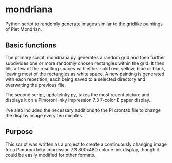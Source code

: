 # mondriana

Python script to randomly generate images similar to the gridlike paintings of Piet Mondrian.

## Basic functions

The primary script, mondriana.py generates a random grid and then further subdivides one or more randomly chosen rectangles within the grid. It then fills a few of the resulting spaces with either solid red, yellow, blue or black, leaving most of the rectangles as white space. A new painting is generated with each repetition, each being saved to a selected directory and overwriting the previous file. 

The second script, updateinky.py, takes the most recent picture and displays it on a Pimoroni Inky Impression 7.3 7-color E paper display.

I've also included the necessary additions to the Pi crontab file to change the display image every ten minutes.

## Purpose

This script was written as a project to create a continuously changing image for a Pimoroni Inky Impression 7.3 800x480 color e-ink display, though it could be easily modified for other formats.

